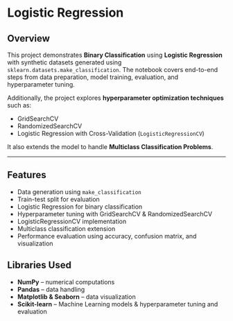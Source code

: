 # Logistic Regression

## Overview

This project demonstrates **Binary Classification** using **Logistic Regression** with synthetic datasets generated using `sklearn.datasets.make_classification`. The notebook covers end-to-end steps from data preparation, model training, evaluation, and hyperparameter tuning.

Additionally, the project explores **hyperparameter optimization techniques** such as:
- GridSearchCV  
- RandomizedSearchCV  
- Logistic Regression with Cross-Validation (`LogisticRegressionCV`)  

It also extends the model to handle **Multiclass Classification Problems**.

---

## Features
- Data generation using `make_classification`  
- Train-test split for evaluation  
- Logistic Regression for binary classification  
- Hyperparameter tuning with GridSearchCV & RandomizedSearchCV  
- LogisticRegressionCV implementation  
- Multiclass classification extension  
- Performance evaluation using accuracy, confusion matrix, and visualization  


## Libraries Used  
- **NumPy** – numerical computations  
- **Pandas** – data handling  
- **Matplotlib & Seaborn** – data visualization  
- **Scikit-learn** – Machine Learning models & hyperparameter tuning and evaluation  